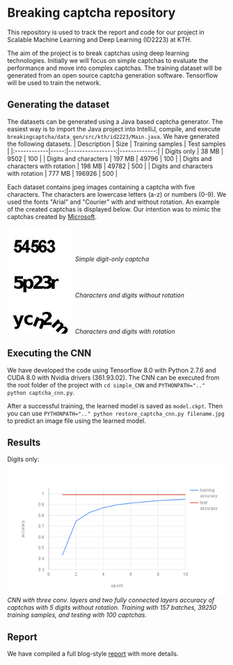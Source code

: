 # Breaking captcha repository
This repository is used to track the report and code for our project in Scalable Machine Learning and Deep Learning (ID2223) at KTH.

The aim of the project is to break captchas using deep learning technologies. Initially we will focus on simple captchas to evaluate the performance and move into complex captchas. The training dataset will be generated from an open source captcha generation software. Tensorflow will be used to train the network.

## Generating the dataset
The datasets can be generated using a Java based captcha generator. The easiest way is to import the Java project into IntelliJ, compile, and execute  `breakingcaptcha/data_gen/src/kth/id2223/Main.java`. We have generated the following datasets.
| Description | Size | Training samples | Test samples |
|:------------|-----:|-----------------:|-------------:|
| Digits only | 38 MB | 9502 | 100 |
| Digits and characters | 197 MB | 49796 | 100 |
| Digits and characters with rotation | 198 MB | 49782 | 500 |
| Digits and characters with rotation | 777 MB | 196926 | 500 |

Each dataset contains jpeg images containing a captcha with five characters. The characters are lowercase letters (a-z) or numbers (0-9). We used the fonts "Arial" and "Courier" with and without rotation. An example of the created captchas is displayed below. Our intention was to mimic the captchas created by [Microsoft](https://courses.csail.mit.edu/6.857/2015/files/hong-lopezpineda-rajendran-recansens.pdf).

![Captcha1](report/pics/54563.jpg) *Simple digit-only captcha* </br>
![Captcha2](report/pics/5p23r.jpg) *Characters and digits without rotation* </br>
![Captcha3](report/pics/ycn2m.jpg) *Characters and digits with rotation*


## Executing the CNN
We have developed the code using Tensorflow 8.0 with Python 2.7.6 and CUDA 8.0 with Nvidia drivers (361.93.02). The CNN can be executed from the root folder of the project with
`cd simple_CNN` and
`PYTHONPATH=".." python captcha_cnn.py`.

After a successful training, the learned model is saved as `model.ckpt`.
Then you can use `PYTHONPATH=".." python restore_captcha_cnn.py filename.jpg` to predict an image file using the learned model.

## Results
Digits only:
![DigitsOnly](report/pics/digits_only.png) </br>
*CNN with three conv. layers and two fully connected layers accuracy of captchas with 5 digits without rotation. Training with 157 batches, 39250 training samples, and testing with 100 captchas.*

## Report
We have compiled a full blog-style [report](report/CAPTCHA-report.md) with more details.
